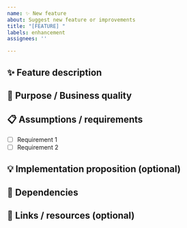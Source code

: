 ```yaml
---
name: ✨ New feature 
about: Suggest new feature or improvements 
title: "[FEATURE] "
labels: enhancement
assignees: ''

---
```


## ✨ Feature description 

<!-- Describe -->

## 🎯 Purpose / Business quality 

<!-- Describe your feature. What value does it bring? -->

## 📋  Assumptions / requirements

- [ ] Requirement 1
- [ ] Requirement 2

## 💡 Implementation proposition (optional)

<!-- Describe -->

## 🧩 Dependencies

<!-- Does it require additional features, data, endpoints etc.? -->

## 🔗 Links / resources (optional)

<!-- Diagrams, mocks, links do patterns etc. -->
